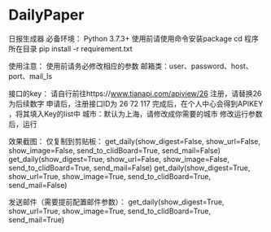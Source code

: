 # DailyPaper
日报生成器
必备环境：
Python 3.7.3+
使用前请使用命令安装package
cd 程序所在目录
pip install -r requirement.txt

使用注意：
使用前请务必修改相应的参数
邮箱类：user、password、host、port、mail_ls


接口的key：
请自行前往https://www.tianapi.com/apiview/26 注册，请替换26为后续数字
申请后，注册接口ID为 26 72 117
完成后，在个人中心会得到APIKEY ，将其填入Key的list中
城市：默认为上海，请修改成你需要的城市
修改运行参数后，运行


效果截图：
仅复制到剪贴板：
get_daily(show_digest=False, show_url=False, show_image=False, send_to_clidBoard=True, send_mail=False)
get_daily(show_digest=True, show_url=False, show_image=False, send_to_clidBoard=True, send_mail=False)
get_daily(show_digest=True, show_url=True, show_image=True, send_to_clidBoard=True, send_mail=False)

发送邮件（需要提前配置邮件参数）：
get_daily(show_digest=True, show_url=True, show_image=True, send_to_clidBoard=True, send_mail=True)

